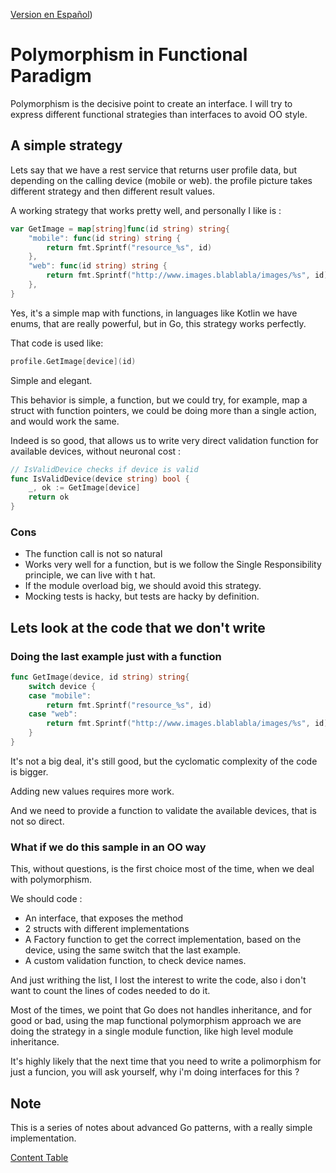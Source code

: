 [Version en Español](README.md))

# Polymorphism in Functional Paradigm

Polymorphism is the decisive point to create an interface. I will try to express different functional strategies than interfaces to avoid OO style.

## A simple strategy

Lets say that we have a rest service that returns user profile data, but depending on the calling device (mobile or web). the profile picture takes different strategy and then different result values.

A working strategy that works pretty well, and personally I like is :

```go
var GetImage = map[string]func(id string) string{
	"mobile": func(id string) string {
		return fmt.Sprintf("resource_%s", id)
	},
	"web": func(id string) string {
		return fmt.Sprintf("http://www.images.blablabla/images/%s", id)
	},
}
```

Yes, it's a simple map with functions, in languages like Kotlin we have enums, that are really powerful, but in Go, this strategy works perfectly.

That code is used like:

```go
profile.GetImage[device](id)
```

Simple and elegant.

This behavior is simple, a function, but we could try, for example, map a struct with function pointers, we could be doing more than a single action, and would work the same.

Indeed is so good, that allows us to write very direct validation function for available devices, without neuronal cost :

```go
// IsValidDevice checks if device is valid
func IsValidDevice(device string) bool {
	_, ok := GetImage[device]
	return ok
}
```

### Cons

- The function call is not so natural
- Works very well for a function, but is we follow the Single Responsibility principle, we can live with t hat.
- If the module overload big, we should avoid this strategy.
- Mocking tests is hacky, but tests are hacky by definition.

## Lets look at the code that we don't write

### Doing the last example just with a function

```go
func GetImage(device, id string) string{
	switch device {
	case "mobile":
		return fmt.Sprintf("resource_%s", id)
	case "web":
		return fmt.Sprintf("http://www.images.blablabla/images/%s", id)
	}
}
```

It's not a big deal, it's still good, but the cyclomatic complexity of the code is bigger.

Adding new values requires more work.

And we need to provide a function to validate the available devices, that is not so direct.

### What if we do this sample in an OO way

This, without questions, is the first choice most of the time, when we deal with polymorphism.

We should code :

- An interface, that exposes the method
- 2 structs with different implementations
- A Factory function to get the correct implementation, based on the device, using the same switch that the last example.
- A custom validation function, to check device names.

And just writhing the list, I lost the interest to write the code, also i don't want to count the lines of codes needed to do it.

Most of the times, we point that Go does not handles inheritance, and for good or bad, using the map functional polymorphism approach we are doing the strategy in a single module function, like high level module inheritance.

It's highly likely that the next time that you need to write a polimorphism for just a funcion, you will ask yourself, why i'm doing interfaces for this ?

## Note

This is a series of notes about advanced Go patterns, with a really simple implementation.

[Content Table](https://github.com/nmarsollier/go_index/blob/main/README_en.md)
